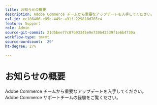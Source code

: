 ```yaml
---
title: お知らせの概要
description: Adobe Commerce チームから重要なアップデートを入手してください。
exl-id: ec186406-e85c-449c-a91f-229818d765c4
feature: Support
role: Admin
source-git-commit: 21d5bee77c87b93345e9e730642539f1e6b4730a
workflow-type: tm+mt
source-wordcount: '29'
ht-degree: 27%

---
```


# お知らせの概要

Adobe Commerce チームから重要なアップデートを入手してください。 Adobe Commerce サポートチームの経験をご覧ください。
